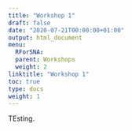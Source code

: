 ```yaml
---
title: "Workshop 1"
draft: false
date: "2020-07-21T00:00:00+01:00"
output: html_document
menu:
  RForSNA:
  parent: Workshops
  weight: 2
linktitle: "Workshop 1"
toc: true
type: docs
weight: 1
---
```


TEsting.